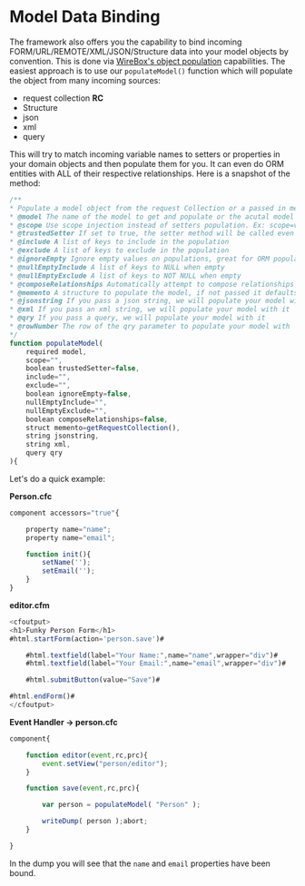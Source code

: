 # Model Data Binding

The framework also offers you the capability to bind incoming FORM/URL/REMOTE/XML/JSON/Structure data into your model objects by convention. This is done via [WireBox's object population](https://wirebox.ortusbooks.com/advanced-topics/wirebox-object-populator) capabilities. The easiest approach is to use our `populateModel()` function which will populate the object from many incoming sources:

* request collection **RC**
* Structure
* json
* xml
* query

This will try to match incoming variable names to setters or properties in your domain objects and then populate them for you. It can even do ORM entities with ALL of their respective relationships. Here is a snapshot of the method:

```javascript
/**
* Populate a model object from the request Collection or a passed in memento structure
* @model The name of the model to get and populate or the acutal model object. If you already have an instance of a model, then use the populateBean() method
* @scope Use scope injection instead of setters population. Ex: scope=variables.instance.
* @trustedSetter If set to true, the setter method will be called even if it does not exist in the object
* @include A list of keys to include in the population
* @exclude A list of keys to exclude in the population
* @ignoreEmpty Ignore empty values on populations, great for ORM population
* @nullEmptyInclude A list of keys to NULL when empty
* @nullEmptyExclude A list of keys to NOT NULL when empty
* @composeRelationships Automatically attempt to compose relationships from memento
* @memento A structure to populate the model, if not passed it defaults to the request collection
* @jsonstring If you pass a json string, we will populate your model with it
* @xml If you pass an xml string, we will populate your model with it
* @qry If you pass a query, we will populate your model with it
* @rowNumber The row of the qry parameter to populate your model with
*/
function populateModel(
	required model,
	scope="",
	boolean trustedSetter=false,
	include="",
	exclude="",
	boolean ignoreEmpty=false,
	nullEmptyInclude="",
	nullEmptyExclude="",
	boolean composeRelationships=false,
	struct memento=getRequestCollection(),
	string jsonstring,
	string xml,
	query qry
){
```

Let's do a quick example:

**Person.cfc**

```javascript
component accessors="true"{

    property name="name";
    property name="email";

    function init(){
        setName('');
        setEmail('');
    }
}
```

**editor.cfm**&#x20;

```javascript
<cfoutput>
<h1>Funky Person Form</h1>
#html.startForm(action='person.save')#

    #html.textfield(label="Your Name:",name="name",wrapper="div")#
    #html.textfield(label="Your Email:",name="email",wrapper="div")#

    #html.submitButton(value="Save")#

#html.endForm()#
</cfoutput>
```

**Event Handler -> person.cfc**

```javascript
component{

    function editor(event,rc,prc){
        event.setView("person/editor");        
    }

    function save(event,rc,prc){

        var person = populateModel( "Person" );

        writeDump( person );abort;
    }

}
```

In the dump you will see that the `name` and `email` properties have been bound.
